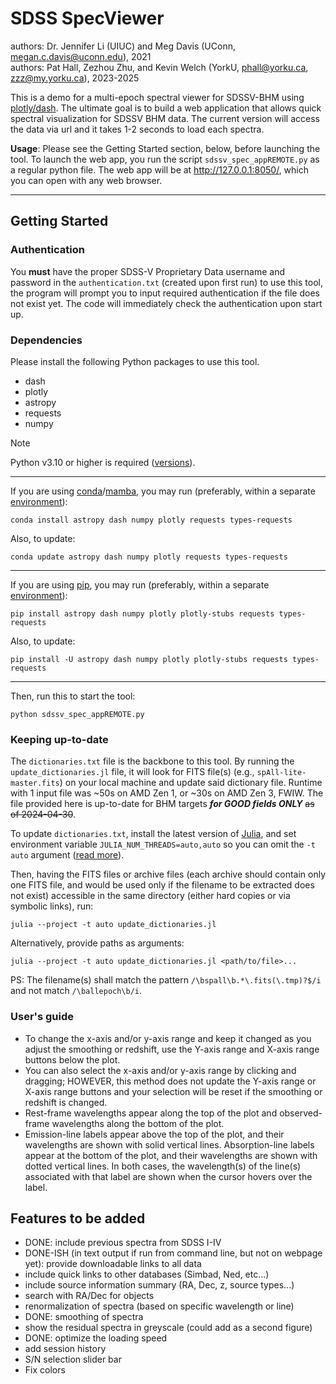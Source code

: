 # SDSS SpecViewer
authors: Dr. Jennifer Li (UIUC) and Meg Davis (UConn, <megan.c.davis@uconn.edu>), 2021 <br />
authors: Pat Hall, Zezhou Zhu, and Kevin Welch (YorkU, <phall@yorku.ca>, <zzz@my.yorku.ca>), 2023-2025

This is a demo for a multi-epoch spectral viewer for SDSSV-BHM using [plotly/dash](https://dash.plotly.com/). The ultimate goal is to build a web application that allows quick spectral visualization for SDSSV BHM data. The current version will access the data via url and it takes 1-2 seconds to load each spectra.

**Usage**: Please see the Getting Started section, below, before launching the tool. To launch the web app, you run the script `sdssv_spec_appREMOTE.py` as a regular python file. The web app will be at <http://127.0.0.1:8050/>, which you can open with any web browser.

*****
## Getting Started

### Authentication

You **must** have the proper SDSS-V Proprietary Data username and password in the `authentication.txt` (created upon first run) to use this tool, the program will prompt you to input required authentication if the file does not exist yet. The code will immediately check the authentication upon start up.

### Dependencies
Please install the following Python packages to use this tool.
- dash
- plotly
- astropy
- requests
- numpy

> [!NOTE]
> Python v3.10 or higher is required ([versions](https://devguide.python.org/versions/)).

*****
If you are using [conda](https://docs.conda.io/)/[mamba](https://mamba.readthedocs.io/), you may run (preferably, within a separate [environment](https://docs.conda.io/projects/conda/en/latest/user-guide/getting-started.html#creating-environments)):
```shell
conda install astropy dash numpy plotly requests types-requests
```
Also, to update:
```shell
conda update astropy dash numpy plotly requests types-requests
```

*****
If you are using [pip](https://pip.pypa.io/), you may run (preferably, within a separate [environment](https://packaging.python.org/en/latest/tutorials/installing-packages/#creating-virtual-environments)):
```shell
pip install astropy dash numpy plotly plotly-stubs requests types-requests
```
Also, to update:
```shell
pip install -U astropy dash numpy plotly plotly-stubs requests types-requests
```

*****
Then, run this to start the tool:
```shell
python sdssv_spec_appREMOTE.py
```


### Keeping up-to-date

The `dictionaries.txt` file is the backbone to this tool. By running the `update_dictionaries.jl` file, it will look for FITS file(s) (e.g., `spAll-lite-master.fits`) on your local machine and update said dictionary file. Runtime with 1 input file was ~50s on AMD Zen 1, or ~30s on AMD Zen 3, FWIW. The file provided here is up-to-date for BHM targets ***for GOOD fields ONLY*** ~~as of 2024-04-30~~.

To update `dictionaries.txt`, install the latest version of [Julia](https://julialang.org/), and set environment variable `JULIA_NUM_THREADS=auto,auto` so you can omit the `-t auto` argument ([read more](https://docs.julialang.org/en/v1/manual/multi-threading/)).

Then, having the FITS files or archive files (each archive should contain only one FITS file, and would be used only if the filename to be extracted does not exist) accessible in the same directory (either hard copies or via symbolic links), run:
```shell
julia --project -t auto update_dictionaries.jl
```
Alternatively, provide paths as arguments:
```shell
julia --project -t auto update_dictionaries.jl <path/to/file>...
```
PS: The filename(s) shall match the pattern `/\bspall\b.*\.fits(\.tmp)?$/i` and not match `/\ballepoch\b/i`.


### User's guide
- To change the x-axis and/or y-axis range and keep it changed as you adjust the smoothing or redshift, use the Y-axis range and X-axis range buttons below the plot.
- You can also select the x-axis and/or y-axis range by clicking and dragging; HOWEVER, this method does not update the Y-axis range or X-axis range buttons and your selection will be reset if the smoothing or redshift is changed.
- Rest-frame wavelengths appear along the top of the plot and observed-frame wavelengths along the bottom of the plot.
- Emission-line labels appear above the top of the plot, and their wavelengths are shown with solid vertical lines. Absorption-line labels appear at the bottom of the plot, and their wavelengths are shown with dotted vertical lines. In both cases, the wavelength(s) of the line(s) associated with that label are shown when the cursor hovers over the label.


## Features to be added
- DONE: include previous spectra from SDSS I-IV
- DONE-ISH (in text output if run from command line, but not on webpage yet): provide downloadable links to all data
- include quick links to other databases (Simbad, Ned, etc...)
- include source information summary (RA, Dec, z, source types...)
- search with RA/Dec for objects
- renormalization of spectra (based on specific wavelength or line)
- DONE: smoothing of spectra
- show the residual spectra in greyscale (could add as a second figure)
- DONE: optimize the loading speed
- add session history
- S/N selection slider bar
- Fix colors

